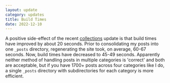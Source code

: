 ```yaml
---
layout: update
category: updates
title: Build Times
date: 2022-12-10
---
```


A positive side-effect of the recent [collections](/2022/12/09/collections) update is that build times have improved by about 20 seconds. Prior to consolidating my posts into one <code>_posts</code> directory, regenerating the site took, on average, 60-67 seconds. Now, build times have decreased to 45-49 seconds. Apparently neither method of handling posts in multiple categories is 'correct' and both are acceptable, but if you have 1700+ posts across four categories like I do, a single <code>_posts</code> directory with subdirectories for each category is more efficient.

